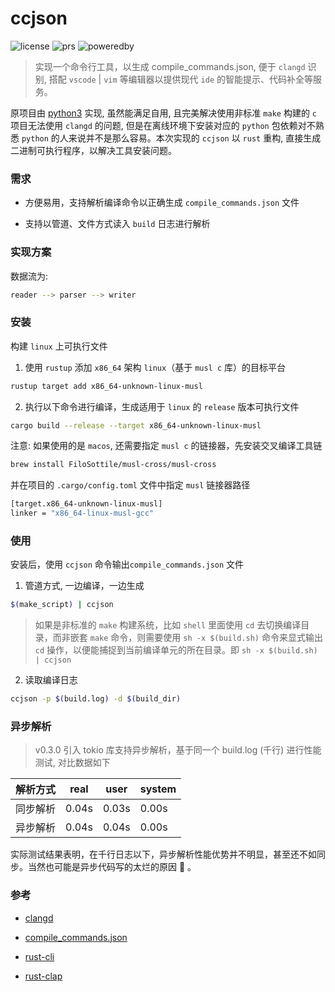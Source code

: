 # ccjson 

![license](https://img.shields.io/badge/license-MIT-orange)
![prs](https://img.shields.io/badge/PRs-welcome-brightgreen)
![poweredby](https://img.shields.io/badge/powered%20by-qufeiyan-red)

> 实现一个命令行工具，以生成 compile_commands.json, 便于 `clangd` 识别, 搭配 `vscode` | `vim` 等编辑器以提供现代 `ide` 的智能提示、代码补全等服务。

原项目由 [python3](https://github.com/qufeiyan/compilecmds) 实现, 虽然能满足自用, 且完美解决使用非标准 `make` 构建的 `c` 项目无法使用 `clangd` 的问题, 但是在离线环境下安装对应的 `python` 包依赖对不熟悉 `python` 的人来说并不是那么容易。本次实现的 `ccjson` 以 `rust` 重构, 直接生成二进制可执行程序，以解决工具安装问题。

### 需求

- 方便易用，支持解析编译命令以正确生成 `compile_commands.json` 文件

- 支持以管道、文件方式读入 `build` 日志进行解析

### 实现方案

数据流为:

```bash
reader --> parser --> writer 
```

### 安装

构建 `linux` 上可执行文件

1. 使用 `rustup` 添加 `x86_64` 架构 `linux`（基于 `musl c` 库）的目标平台

```bash
rustup target add x86_64-unknown-linux-musl
```
2.  执行以下命令进行编译，生成适用于 `linux` 的 `release` 版本可执行文件

```bash
cargo build --release --target x86_64-unknown-linux-musl
```

注意: 如果使用的是 `macos`, 还需要指定 `musl c` 的链接器，先安装交叉编译工具链

```bash
brew install FiloSottile/musl-cross/musl-cross
```

并在项目的 `.cargo/config.toml` 文件中指定 `musl` 链接器路径

```bash
[target.x86_64-unknown-linux-musl]
linker = "x86_64-linux-musl-gcc"
```

### 使用

安装后，使用 `ccjson` 命令输出`compile_commands.json` 文件

1. 管道方式, 一边编译，一边生成

```bash
$(make_script) | ccjson 
```
> 如果是非标准的 `make` 构建系统，比如 `shell` 里面使用 `cd` 去切换编译目录，而非嵌套 `make` 命令，则需要使用 `sh -x $(build.sh)` 命令来显式输出 `cd` 操作，以便能捕捉到当前编译单元的所在目录。即 `sh -x $(build.sh) | ccjson`

2. 读取编译日志

```bash
ccjson -p $(build.log) -d $(build_dir)
```

### 异步解析

> v0.3.0 引入 tokio 库支持异步解析，基于同一个 build.log (千行) 进行性能测试, 对比数据如下

| 解析方式 | real | user | system | 
| ------------ | ------------ | ------------ | ------------ |
| 同步解析 | 0.04s | 0.03s | 0.00s |
| 异步解析 | 0.04s | 0.04s | 0.00s |

实际测试结果表明，在千行日志以下，异步解析性能优势并不明显，甚至还不如同步。当然也可能是异步代码写的太烂的原因 :facepalm: 。


### 参考

- [clangd](https://clangd.github.io/)

- [compile_commands.json](https://clangd.github.io/compilationDatabaseFormat/)

- [rust-cli](https://github.com/rust-lang/rust-cli)

- [rust-clap](https://github.com/clap-rs/clap)


